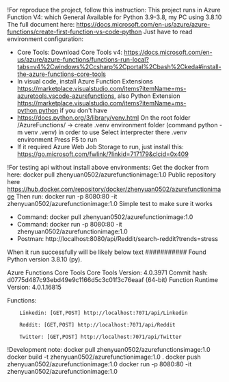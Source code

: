 !For reproduce the project, follow this instruction:
This project runs in Azure Function V4: which General Available for Python 3.9-3.8, my PC using 3.8.10
The full document here: https://docs.microsoft.com/en-us/azure/azure-functions/create-first-function-vs-code-python
Just have to read environment configuration:
- Core Tools: Download Core Tools v4: https://docs.microsoft.com/en-us/azure/azure-functions/functions-run-local?tabs=v4%2Cwindows%2Ccsharp%2Cportal%2Cbash%2Ckeda#install-the-azure-functions-core-tools
- In visual code, install Azure Function Extensions https://marketplace.visualstudio.com/items?itemName=ms-azuretools.vscode-azurefunctions, also Python Extension https://marketplace.visualstudio.com/items?itemName=ms-python.python if you don't have
- https://docs.python.org/3/library/venv.html
On the root folder /AzureFunctions/ -> create .venv environment folder (command python -m venv .venv) in order to use
Select interprecter there .venv environment
Press F5 to run
- If it required Azure Web Job Storage to run, just install this: https://go.microsoft.com/fwlink/?linkid=717179&clcid=0x409

!For testing api without install above environments: Get the docker from here: docker pull zhenyuan0502/azurefunctionimage:1.0
Public repository here https://hub.docker.com/repository/docker/zhenyuan0502/azurefunctionimage
Then run: docker run -p 8080:80 -it zhenyuan0502/azurefunctionimage:1.0
Simple test to make sure it works
- Command: docker pull zhenyuan0502/azurefunctionimage:1.0
- Command: docker run -p 8080:80 -it zhenyuan0502/azurefunctionimage:1.0
- Postman: http://localhost:8080/api/Reddit/search-reddit?trends=stress


When it run successfully will be likely below text
###########
Found Python version 3.8.10 (py).

Azure Functions Core Tools
Core Tools Version:       4.0.3971 Commit hash: d0775d487c93ebd49e9c1166d5c3c01f3c76eaaf  (64-bit)
Function Runtime Version: 4.0.1.16815


Functions:

        Linkedin: [GET,POST] http://localhost:7071/api/Linkedin

        Reddit: [GET,POST] http://localhost:7071/api/Reddit

        Twitter: [GET,POST] http://localhost:7071/api/Twitter


!Development note:
docker pull zhenyuan0502/azurefunctionsimage:1.0
docker build -t zhenyuan0502/azurefunctionimage:1.0 .
docker push zhenyuan0502/azurefunctionimage:1.0
docker run -p 8080:80 -it zhenyuan0502/azurefunctionimage:1.0
